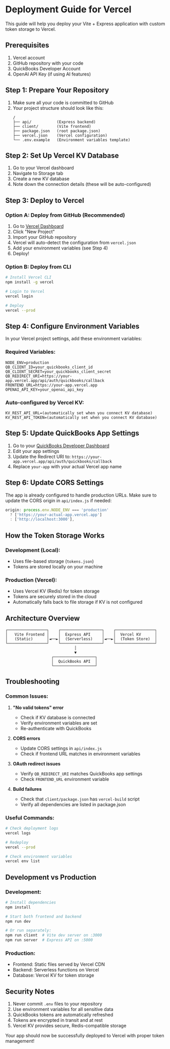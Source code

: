# Deployment Guide for Vercel

This guide will help you deploy your Vite + Express application with custom token storage to Vercel.

## Prerequisites

1. Vercel account
2. GitHub repository with your code
3. QuickBooks Developer Account
4. OpenAI API Key (if using AI features)

## Step 1: Prepare Your Repository

1. Make sure all your code is committed to GitHub
2. Your project structure should look like this:
   ```
   /
   ├── api/           (Express backend)
   ├── client/        (Vite frontend)
   ├── package.json   (root package.json)
   ├── vercel.json    (Vercel configuration)
   └── .env.example   (Environment variables template)
   ```

## Step 2: Set Up Vercel KV Database

1. Go to your Vercel dashboard
2. Navigate to Storage tab
3. Create a new KV database
4. Note down the connection details (these will be auto-configured)

## Step 3: Deploy to Vercel

### Option A: Deploy from GitHub (Recommended)

1. Go to [Vercel Dashboard](https://vercel.com/dashboard)
2. Click "New Project"
3. Import your GitHub repository
4. Vercel will auto-detect the configuration from `vercel.json`
5. Add your environment variables (see Step 4)
6. Deploy!

### Option B: Deploy from CLI

```bash
# Install Vercel CLI
npm install -g vercel

# Login to Vercel
vercel login

# Deploy
vercel --prod
```

## Step 4: Configure Environment Variables

In your Vercel project settings, add these environment variables:

### Required Variables:
```
NODE_ENV=production
QB_CLIENT_ID=your_quickbooks_client_id
QB_CLIENT_SECRET=your_quickbooks_client_secret
QB_REDIRECT_URI=https://your-app.vercel.app/api/auth/quickbooks/callback
FRONTEND_URL=https://your-app.vercel.app
OPENAI_API_KEY=your_openai_api_key
```

### Auto-configured by Vercel KV:
```
KV_REST_API_URL=(automatically set when you connect KV database)
KV_REST_API_TOKEN=(automatically set when you connect KV database)
```

## Step 5: Update QuickBooks App Settings

1. Go to your [QuickBooks Developer Dashboard](https://developer.intuit.com/)
2. Edit your app settings
3. Update the Redirect URI to: `https://your-app.vercel.app/api/auth/quickbooks/callback`
4. Replace `your-app` with your actual Vercel app name

## Step 6: Update CORS Settings

The app is already configured to handle production URLs. Make sure to update the CORS origin in `api/index.js` if needed:

```javascript
origin: process.env.NODE_ENV === 'production' 
  ? ['https://your-actual-app.vercel.app'] 
  : ['http://localhost:3000'],
```

## How the Token Storage Works

### Development (Local):
- Uses file-based storage (`tokens.json`)
- Tokens are stored locally on your machine

### Production (Vercel):
- Uses Vercel KV (Redis) for token storage
- Tokens are securely stored in the cloud
- Automatically falls back to file storage if KV is not configured

## Architecture Overview

```
┌─────────────────┐    ┌──────────────────┐    ┌─────────────────┐
│   Vite Frontend │    │  Express API     │    │  Vercel KV      │
│   (Static)      │◄──►│  (Serverless)    │◄──►│  (Token Store)  │
└─────────────────┘    └──────────────────┘    └─────────────────┘
                              │
                              ▼
                    ┌──────────────────┐
                    │  QuickBooks API  │
                    └──────────────────┘
```

## Troubleshooting

### Common Issues:

1. **"No valid tokens" error**
   - Check if KV database is connected
   - Verify environment variables are set
   - Re-authenticate with QuickBooks

2. **CORS errors**
   - Update CORS settings in `api/index.js`
   - Check if frontend URL matches in environment variables

3. **OAuth redirect issues**
   - Verify `QB_REDIRECT_URI` matches QuickBooks app settings
   - Check `FRONTEND_URL` environment variable

4. **Build failures**
   - Check that `client/package.json` has `vercel-build` script
   - Verify all dependencies are listed in package.json

### Useful Commands:

```bash
# Check deployment logs
vercel logs

# Redeploy
vercel --prod

# Check environment variables
vercel env list
```

## Development vs Production

### Development:
```bash
# Install dependencies
npm install

# Start both frontend and backend
npm run dev

# Or run separately:
npm run client  # Vite dev server on :3000
npm run server  # Express API on :5000
```

### Production:
- Frontend: Static files served by Vercel CDN
- Backend: Serverless functions on Vercel
- Database: Vercel KV for token storage

## Security Notes

1. Never commit `.env` files to your repository
2. Use environment variables for all sensitive data
3. QuickBooks tokens are automatically refreshed
4. Tokens are encrypted in transit and at rest
5. Vercel KV provides secure, Redis-compatible storage

Your app should now be successfully deployed to Vercel with proper token management!
